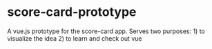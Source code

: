 # score-card-prototype
A vue.js prototype for the score-card app. Serves two purposes: 1) to visualize the idea 2) to learn and check out vue
